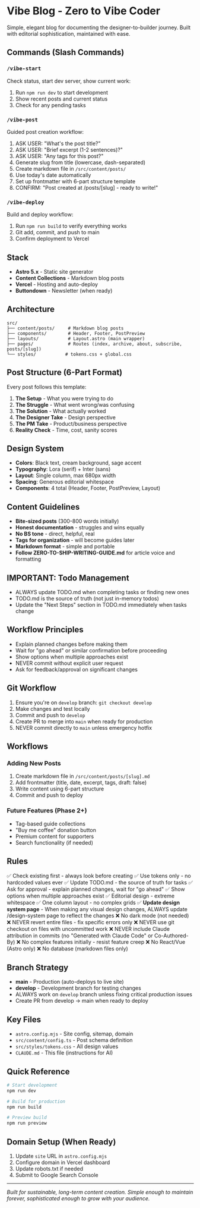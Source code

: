 # Vibe Blog - Zero to Vibe Coder

Simple, elegant blog for documenting the designer-to-builder journey. Built with editorial sophistication, maintained with ease.

## Commands (Slash Commands)

### `/vibe-start`
Check status, start dev server, show current work:
1. Run `npm run dev` to start development
2. Show recent posts and current status
3. Check for any pending tasks

### `/vibe-post` 
Guided post creation workflow:
1. ASK USER: "What's the post title?"
2. ASK USER: "Brief excerpt (1-2 sentences)?"
3. ASK USER: "Any tags for this post?"
4. Generate slug from title (lowercase, dash-separated)
5. Create markdown file in `/src/content/posts/`
6. Use today's date automatically
7. Set up frontmatter with 6-part structure template
8. CONFIRM: "Post created at /posts/[slug] - ready to write!"

### `/vibe-deploy`
Build and deploy workflow:
1. Run `npm run build` to verify everything works
2. Git add, commit, and push to main
3. Confirm deployment to Vercel

## Stack
- **Astro 5.x** - Static site generator
- **Content Collections** - Markdown blog posts
- **Vercel** - Hosting and auto-deploy
- **Buttondown** - Newsletter (when ready)

## Architecture
```
src/
├── content/posts/     # Markdown blog posts
├── components/        # Header, Footer, PostPreview
├── layouts/           # Layout.astro (main wrapper)
├── pages/             # Routes (index, archive, about, subscribe, posts/[slug])
└── styles/           # tokens.css + global.css
```

## Post Structure (6-Part Format)
Every post follows this template:
1. **The Setup** - What you were trying to do
2. **The Struggle** - What went wrong/was confusing
3. **The Solution** - What actually worked
4. **The Designer Take** - Design perspective
5. **The PM Take** - Product/business perspective  
6. **Reality Check** - Time, cost, sanity scores

## Design System
- **Colors**: Black text, cream background, sage accent
- **Typography**: Lora (serif) + Inter (sans) 
- **Layout**: Single column, max 680px width
- **Spacing**: Generous editorial whitespace
- **Components**: 4 total (Header, Footer, PostPreview, Layout)

## Content Guidelines
- **Bite-sized posts** (300-800 words initially)
- **Honest documentation** - struggles and wins equally
- **No BS tone** - direct, helpful, real
- **Tags for organization** - will become guides later
- **Markdown format** - simple and portable
- **Follow ZERO-TO-SHIP-WRITING-GUIDE.md** for article voice and formatting

## IMPORTANT: Todo Management
- ALWAYS update TODO.md when completing tasks or finding new ones
- TODO.md is the source of truth (not just in-memory todos)
- Update the "Next Steps" section in TODO.md immediately when tasks change

## Workflow Principles
- Explain planned changes before making them
- Wait for "go ahead" or similar confirmation before proceeding
- Show options when multiple approaches exist
- NEVER commit without explicit user request
- Ask for feedback/approval on significant changes

## Git Workflow
1. Ensure you're on `develop` branch: `git checkout develop`
2. Make changes and test locally
3. Commit and push to `develop`
4. Create PR to merge into `main` when ready for production
5. NEVER commit directly to `main` unless emergency hotfix

## Workflows

### Adding New Posts
1. Create markdown file in `/src/content/posts/[slug].md`
2. Add frontmatter (title, date, excerpt, tags, draft: false)
3. Write content using 6-part structure
4. Commit and push to deploy

### Future Features (Phase 2+)
- Tag-based guide collections
- "Buy me coffee" donation button  
- Premium content for supporters
- Search functionality (if needed)

## Rules
✅ Check existing first - always look before creating
✅ Use tokens only - no hardcoded values ever
✅ Update TODO.md - the source of truth for tasks
✅ Ask for approval - explain planned changes, wait for "go ahead"
✅ Show options when multiple approaches exist
✅ Editorial design - extreme whitespace
✅ One column layout - no complex grids
✅ **Update design system page** - When making any visual design changes, ALWAYS update /design-system page to reflect the changes
❌ No dark mode (not needed)
❌ NEVER revert entire files - fix specific errors only
❌ NEVER use git checkout on files with uncommitted work
❌ NEVER include Claude attribution in commits (no "Generated with Claude Code" or Co-Authored-By)
❌ No complex features initially - resist feature creep
❌ No React/Vue (Astro only)
❌ No database (markdown files only)

## Branch Strategy
- **main** - Production (auto-deploys to live site)
- **develop** - Development branch for testing changes
- ALWAYS work on `develop` branch unless fixing critical production issues
- Create PR from develop → main when ready to deploy

## Key Files
- `astro.config.mjs` - Site config, sitemap, domain
- `src/content/config.ts` - Post schema definition
- `src/styles/tokens.css` - All design values
- `CLAUDE.md` - This file (instructions for AI)

## Quick Reference
```bash
# Start development
npm run dev

# Build for production  
npm run build

# Preview build
npm run preview
```

## Domain Setup (When Ready)
1. Update `site` URL in `astro.config.mjs`
2. Configure domain in Vercel dashboard
3. Update robots.txt if needed
4. Submit to Google Search Console

---

*Built for sustainable, long-term content creation. Simple enough to maintain forever, sophisticated enough to grow with your audience.*